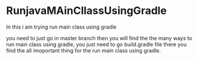 # RunjavaMAinCllassUsingGradle
In this i am trying run main class using gradle 

you need to just go in master branch then you will find the the many ways to run main class using gradle, you just need to go build.gradle file
there you find the all imoportant thing for the run main class using gradle.
